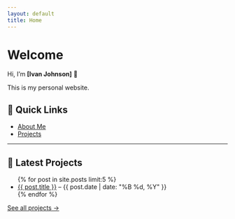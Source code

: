 ```yaml
---
layout: default
title: Home
---
```


# Welcome  

Hi, I’m **[Ivan Johnson]** 👋  

This is my personal website.  

## 📌 Quick Links
- [About Me](about.md)  
- [Projects](projects.md)  

---

## 🚀 Latest Projects  

<ul>
  {% for post in site.posts limit:5 %}
    <li>
      <a href="{{ post.url }}">{{ post.title }}</a> – {{ post.date | date: "%B %d, %Y" }}
    </li>
  {% endfor %}
</ul>

[See all projects →](projects.md)
